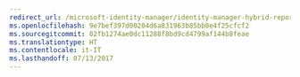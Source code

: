 ```yaml
---
redirect_url: /microsoft-identity-manager/identity-manager-hybrid-reporting-azure
ms.openlocfilehash: 9e7bef397d00204d6a831963b85bb0e4f25cfcf2
ms.sourcegitcommit: 02fb1274ae0dc11288f8bd9cd4799af144b8feae
ms.translationtype: HT
ms.contentlocale: it-IT
ms.lasthandoff: 07/13/2017
---
```

